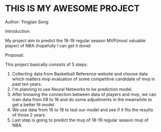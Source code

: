 # THIS IS MY AWESOME PROJECT
Author: Yingjian Song

Introduction:

My project aim to predict the 18-19 regular season MVP(most valuable player) of NBA (hopefully I can get it done)

Proposal:

This project basically consists of 5 steps:
1. Collecting data from Basketball Reference website and choose data which matters mvp evaluation of some competitive candidate of mvp in past ten years.
2. I'm planning to use Neural Networks to be prediction model.
3. After knowing the connection between data of players and mvp, we can train data from 08 to 16 and do some adjustments in the meanwhile to get a better fit model.
4. We use data from 16 to 18 to test our model and see if it fits the results of those 2 years.
5. Last step is going to predict the mvp of 18-19 regular season mvp of NBA.

